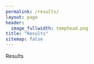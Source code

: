 ```yaml
---
permalink: /results/
layout: page
header:
  image_fullwidth: temphead.png
title: "Results"
sitemap: false
---
```


Results